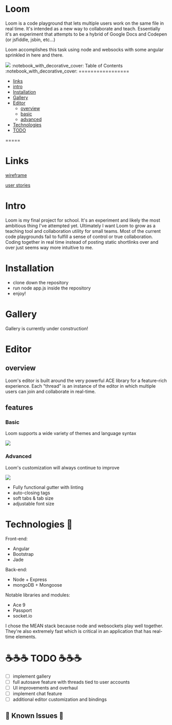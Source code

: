 Loom 
===============

Loom is a code playground that lets multiple users work on the same file in real time. 
It's intended as a new way to collaborate and teach. Essentially it's an experiment that 
attempts to be a hybrid of Google Docs and Codepen (or jsfiddle, jsbin, etc...)

Loom accomplishes this task using node and websocks with some angular sprinkled in here and there. 

<img src="http://i.imgur.com/1hC75oQ.png">
:notebook_with_decorative_cover: Table of Contents :notebook_with_decorative_cover:
=================

- [links](#links)
- [intro](#intro)
- [Installation](#installation)
- [Gallery](#gallery)
- [Editor](#editor)
  * [overview](#overview)
  * [basic](#basic)
  * [advanced](#advanced)
- [Technologies](#technologies)
- [TODO](#todo)

=====


# Links


[wireframe](https://github.com/SpookyCorridor/loom/tree/master/wireframes)

[user stories](https://github.com/SpookyCorridor/loom/blob/master/userstories/userstories.md)

# Intro

  Loom is my final project for school. It's an experiment and likely the most ambitious thing I've attempted yet.
  Ultimately I want Loom to grow as a teaching tool and collaboration utility for small teams. Most of the 
  current code playgrounds fail to fulfill a sense of control or true collaboration. Coding together in real time
  instead of posting static shortlinks over and over just seems way more intuitive to me. 

# Installation

 - clone down the repository
 - run node app.js inside the repository 
 - enjoy! 

# Gallery

  Gallery is currently under construction!

# Editor

## overview

Loom's editor is built around the very powerful ACE library for a feature-rich experience. Each "thread" is an instance
of the editor in which multiple users can join and collaborate in real-time. 

## features 

### Basic

Loom supports a wide variety of themes and language syntax 

<img src="http://i.imgur.com/L4o7ldZ.png"> 

### Advanced

Loom's customization will always continue to improve 

<img src="http://i.imgur.com/s3GKWnG.png">

- Fully functional gutter with linting 
- auto-closing tags
- soft tabs & tab size
- adjustable font size 

# Technologies :floppy_disk:

Front-end: 
- Angular
- Bootstrap
- Jade

Back-end: 
- Node + Express
- mongoDB + Mongoose

Notable libraries and modules: 
- Ace 9 
- Passport
- socket.io 

I chose the MEAN stack because node and websockets play well together. They're also extremely fast
which is critical in an application that has real-time elements. 

# :coffee::coffee::coffee: TODO :coffee::coffee::coffee:
- [ ] implement gallery
- [ ] full autosave feature with threads tied to user accounts
- [ ] UI improvements and overhaul
- [ ] implement chat feature 
- [ ] additional editor customization and bindings 

## :rotating_light: Known Issues  :rotating_light:


